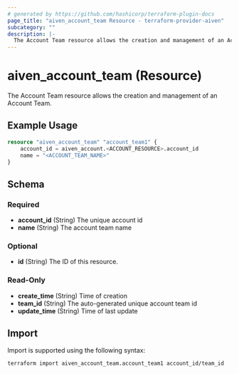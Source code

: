 ```yaml
---
# generated by https://github.com/hashicorp/terraform-plugin-docs
page_title: "aiven_account_team Resource - terraform-provider-aiven"
subcategory: ""
description: |-
  The Account Team resource allows the creation and management of an Account Team.
---
```


# aiven_account_team (Resource)

The Account Team resource allows the creation and management of an Account Team.

## Example Usage

```terraform
resource "aiven_account_team" "account_team1" {
    account_id = aiven_account.<ACCOUNT_RESOURCE>.account_id
    name = "<ACCOUNT_TEAM_NAME>"
}
```

<!-- schema generated by tfplugindocs -->
## Schema

### Required

- **account_id** (String) The unique account id
- **name** (String) The account team name

### Optional

- **id** (String) The ID of this resource.

### Read-Only

- **create_time** (String) Time of creation
- **team_id** (String) The auto-generated unique account team id
- **update_time** (String) Time of last update

## Import

Import is supported using the following syntax:

```shell
terraform import aiven_account_team.account_team1 account_id/team_id
```
